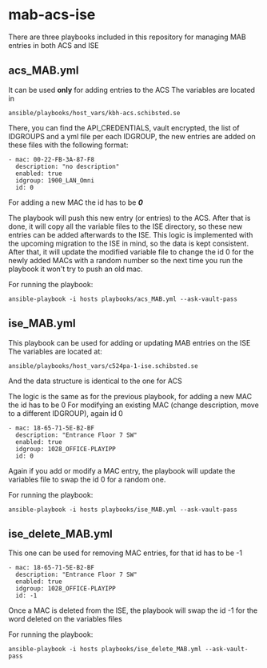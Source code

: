 # mab-acs-ise

There are three playbooks included in this repository for managing MAB entries in both ACS and ISE


## acs_MAB.yml
It can be used **only** for adding entries to the ACS
The variables are located in 
```
ansible/playbooks/host_vars/kbh-acs.schibsted.se
```
There, you can find the API_CREDENTIALS, vault encrypted, the list of IDGROUPS and a yml file per each IDGROUP,
the new entries are added on these files with the following format:

```
- mac: 00-22-FB-3A-87-F8
  description: "no description"
  enabled: true
  idgroup: 1900_LAN_Omni
  id: 0
```
For adding a new MAC the id has to be ***0***

The playbook will push this new entry (or entries) to the ACS.
After that is done, it will copy all the variable files to the ISE directory, so these
new entries can be added afterwards to the ISE. This logic is implemented with the upcoming 
migration to the ISE in mind, so the data is kept consistent.
After that, it will update the modified variable file to change the id 0 
for the newly added MACs with a random number so the next time you run the playbook
it won't try to push an old mac.

For running the playbook:

```
ansible-playbook -i hosts playbooks/acs_MAB.yml --ask-vault-pass
```

## ise_MAB.yml

This playbook can be used for adding or updating MAB entries on the ISE
The variables are located at:

```
ansible/playbooks/host_vars/c524pa-1-ise.schibsted.se
```

And the data structure is identical to the one for ACS

The logic is the same as for the previous playbook, for adding a new MAC the id has to be 0
For modifying an existing MAC (change description, move to a different IDGROUP), again id 0

```
- mac: 18-65-71-5E-B2-BF
  description: "Entrance Floor 7 SW"
  enabled: true
  idgroup: 1028_OFFICE-PLAYIPP
  id: 0
```

Again if you add or modify a MAC entry, the playbook will update the variables file to swap the id 0
for a random one.

For running the playbook:

```
ansible-playbook -i hosts playbooks/ise_MAB.yml --ask-vault-pass
```

## ise_delete_MAB.yml

This one can be used for removing MAC entries, for that id has to be -1

```
- mac: 18-65-71-5E-B2-BF
  description: "Entrance Floor 7 SW"
  enabled: true
  idgroup: 1028_OFFICE-PLAYIPP
  id: -1
```

Once a MAC is deleted from the ISE, the playbook will swap the id -1 for the word deleted on the variables files

For running the playbook:

```
ansible-playbook -i hosts playbooks/ise_delete_MAB.yml --ask-vault-pass
```














